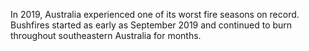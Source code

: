 In 2019, Australia experienced one of its worst fire seasons on record. Bushfires started as early as September 2019 and continued to burn throughout southeastern Australia for months.

